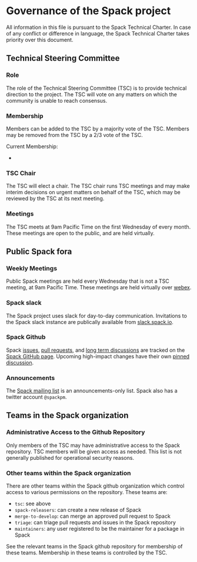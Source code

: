 # Governance of the Spack project

All information in this file is pursuant to the Spack Technical
Charter. In case of any conflict or difference in language, the Spack
Technical Charter takes priority over this document.

## Technical Steering Committee

### Role

The role of the Technical Steering Committee (TSC) is to provide
technical direction to the project. The TSC will vote on any matters
on which the community is unable to reach consensus.

### Membership

Members can be added to the TSC by a majority vote of the TSC. Members
may be removed from the TSC by a 2/3 vote of the TSC.

Current Membership:
- <fill in list>

### TSC Chair

The TSC will elect a chair. The TSC chair runs TSC meetings and may
make interim decisions on urgent matters on behalf of the TSC, which
may be reviewed by the TSC at its next meeting.

### Meetings

The TSC meets at 9am Pacific Time on the first Wednesday of every
month. These meetings are open to the public, and are held virtually.

## Public Spack fora

### Weekly Meetings

Public Spack meetings are held every Wednesday that is not a TSC
meeting, at 9am Pacific Time. These meetings are held virtually over
[webex](https://llnlfed.webex.com/llnlfed/j.php?MTID=m96de22e81d9a3218bb76dc416420c93a).

### Spack slack

The Spack project uses slack for day-to-day communication. Invitations
to the Spack slack instance are publically available from
[slack.spack.io](https://slack.spack.io).

### Spack Github

Spack [issues](https://github.com/spack/spack/issues),
[pull requests](https://github.com/spack/spack/pulls), and
[long term discussions](https://github.com/spack/spack/discussions)
are tracked on the
[Spack GitHub page](https://github.com/spack/spack). Upcoming
high-impact changes have their own
[pinned discussion](https://github.com/spack/spack/discussions/30634).

### Announcements

The [Spack mailing list](https://groups.google.com/d/forum/spack) is
an announcements-only list. Spack also has a twitter account
`@spackpm`.

## Teams in the Spack organization

### Administrative Access to the Github Repository

Only members of the TSC may have administrative access to the Spack
repository. TSC members will be given access as needed. This list is
not generally published for operational security reasons.

### Other teams within the Spack organization

There are other teams within the Spack github organization which
control access to various permissions on the repository. These teams
are:

- `tsc`: see above
- `spack-releasers`: can create a new release of Spack
- `merge-to-develop`: can merge an approved pull request to Spack
- `triage`: can triage pull requests and issues in the Spack repository
- `maintainers`: any user registered to be the maintainer for a package in Spack

See the relevant teams in the Spack github repository for membership
of these teams. Membership in these teams is controlled by the TSC.

